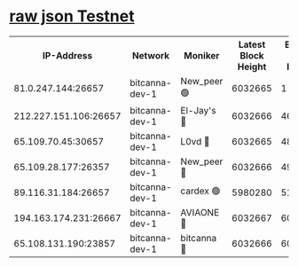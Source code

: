 [raw json Testnet](https://rpc-check.bcat.stavr.tech/bcat/rpc-bcat-result.json)
=


<table><tr><th>IP-Address</th><th>Network</th><th>Moniker</th><th>Latest Block Height</th><th>Earliest Block Height</th><th>Catching Up</th><th>Tx Index</th><th>Voting Power</th><th>Scan Time</th></tr><tr><td>81.0.247.144:26657</td><td>bitcanna-dev-1</td><td>New_peer 🟢</td><td>6032665</td><td>1</td><td>False</td><td>on</td><td>0</td><td>2024-01-18T10:47:16.214913400UTC</td></tr><tr><td>212.227.151.106:26657</td><td>bitcanna-dev-1</td><td>El-Jay's 🔴</td><td>6032666</td><td>4670391</td><td>False</td><td>on</td><td>2218164</td><td>2024-01-18T10:47:22.986376799UTC</td></tr><tr><td>65.109.70.45:30657</td><td>bitcanna-dev-1</td><td>L0vd 🔴</td><td>6032665</td><td>4828155</td><td>False</td><td>on</td><td>7920</td><td>2024-01-18T10:47:16.595015968UTC</td></tr><tr><td>65.109.28.177:26357</td><td>bitcanna-dev-1</td><td>New_peer 🔴</td><td>6032666</td><td>4952911</td><td>False</td><td>on</td><td>2237067</td><td>2024-01-18T10:47:23.649411829UTC</td></tr><tr><td>89.116.31.184:26657</td><td>bitcanna-dev-1</td><td>cardex 🟢</td><td>5980280</td><td>5185001</td><td>False</td><td>on</td><td>0</td><td>2024-01-18T10:47:23.322368645UTC</td></tr><tr><td>194.163.174.231:26667</td><td>bitcanna-dev-1</td><td>AVIAONE 🔴</td><td>6032667</td><td>6025001</td><td>False</td><td>on</td><td>1949865</td><td>2024-01-18T10:47:30.582653364UTC</td></tr><tr><td>65.108.131.190:23857</td><td>bitcanna-dev-1</td><td>bitcanna 🔴</td><td>6032666</td><td>6028666</td><td>False</td><td>off</td><td>82269</td><td>2024-01-18T10:47:23.985703919UTC</td></tr></table>